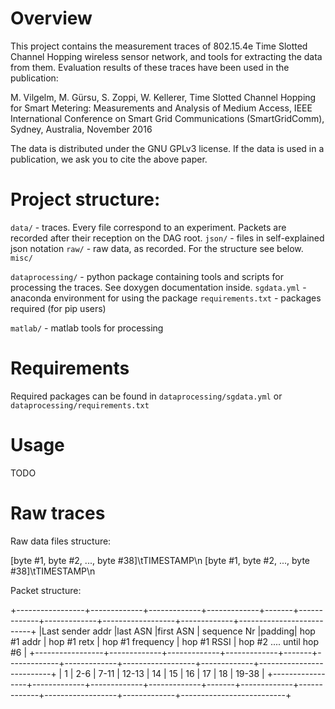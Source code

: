 # Overview

This project contains the measurement traces of 802.15.4e Time Slotted Channel Hopping wireless sensor network, and tools for extracting the data from them.
Evaluation results of these traces have been used in the publication:

M. Vilgelm, M. Gürsu, S. Zoppi, W. Kellerer,
Time Slotted Channel Hopping for Smart Metering: Measurements and Analysis of Medium Access,
IEEE International Conference on Smart Grid Communications (SmartGridComm), Sydney, Australia, November 2016

The data is distributed under the GNU GPLv3 license. If the data is used in a publication, we ask you to cite the above paper.

# Project structure:

  `data/` - traces. Every file correspond to an experiment. Packets are recorded after their reception on the DAG root.
        `json/` - files in self-explained json notation
        `raw/` - raw data, as recorded. For the structure see below.
        `misc/`

  `dataprocessing/` - python package containing tools and scripts for processing the traces. See doxygen documentation inside.
        `sgdata.yml` - anaconda environment for using the package
        `requirements.txt` - packages required (for pip users)

  `matlab/` - matlab tools for processing

# Requirements

Required packages can be found in `dataprocessing/sgdata.yml` or `dataprocessing/requirements.txt`

# Usage

TODO

# Raw traces

Raw data files structure:

[byte #1, byte #2, ..., byte #38]\tTIMESTAMP\n
[byte #1, byte #2, ..., byte #38]\tTIMESTAMP\n

Packet structure:

+-----------------+-------------+-------------+-------------+-------+-------------+-------------+------------------+-------------+--------------------------+
|Last sender addr |last ASN     |first ASN    | sequence Nr |padding| hop #1 addr | hop #1 retx | hop #1 frequency | hop #1 RSSI | hop #2 .... until hop #6 |
+-----------------+-------------+-------------+-------------+-------+-------------+-------------+------------------+-------------+--------------------------+
| 1               | 2-6 	| 7-11        | 12-13       | 14    | 15          | 16          | 17               | 18          | 19-38                    |
+-----------------+-------------+-------------+-------------+-------+-------------+-------------+------------------+-------------+--------------------------+


